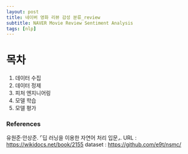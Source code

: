 ```yaml
---
layout: post
title: 네이버 영화 리뷰 감성 분류_review
subtitle: NAVER Movie Review Sentiment Analysis
tags: [nlp]
---
```


# 목차
1. 데이터 수집
2. 데이터 정제
3. 피처 엔지니어링
4. 모델 학습
5. 모델 평가

### References
유원준·안상준.  ⌜딥 러닝을 이용한 자연어 처리 입문⌟.
URL : https://wikidocs.net/book/2155
dataset : https://github.com/e9t/nsmc/
